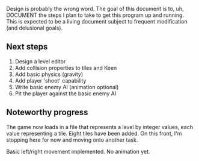 Design is probably the wrong word. The goal of this document is to, uh,
DOCUMENT the steps I plan to take to get this program up and running.
This is expected to be a living document subject to frequent
modification (and delusional goals).

<h2>Next steps</h2>

<ol>
    <li>Design a level editor</li>
    <li>Add collision properties to tiles and Keen</li>
    <li>Add basic physics (gravity)</li>
    <li>Add player 'shoot' capability</li>
    <li>Write basic enemy AI (animation optional)</li>
    <li>Pit the player against the basic enemy AI</li>
</ol>

<h2>Noteworthy progress</h2>

The game now loads in a file that represents a level by integer values, each
value representing a tile. Eight tiles have been added. On this front, I'm
stopping here for now and moving onto another task.

Basic left/right movement implemented. No animation yet.
